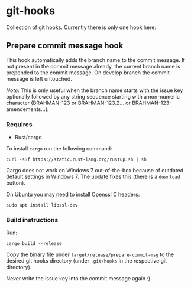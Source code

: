 # git-hooks
Collection of git hooks. Currently there is only one hook here:

## Prepare commit message hook
This hook automatically adds the branch name to the commit message.
If not present in the commit message already, the current branch name is prepended to the commit message.
On develop branch the commit message is left untouched.

*Note*: This is only useful when the branch name starts with the issue key optionally followed by any string sequence starting with a non-numeric character (BRAHMAN-123 or BRAHMAN-123.2... or BRAHMAN-123-amendements...).

### Requires
* Rust/cargo

To install `cargo` run the following command:
```
curl -sSf https://static.rust-lang.org/rustup.sh | sh
```

Cargo does not work on Windows 7 out-of-the-box because of outdated default settings in Windows 7. The [update](https://support.microsoft.com/en-us/help/3140245/update-to-enable-tls-1-1-and-tls-1-2-as-a-default-secure-protocols-in) fixes this (there is a `download` button).

On Ubuntu you may need to install Openssl C headers:
```
sudo apt install libssl-dev
```

### Build instructions
Run:

```
cargo build --release
```

Copy the binary file under `target/release/prepare-commit-msg` to the desired git hooks directory (under `.git/hooks` in the respective git directory).

Never write the issue key into the commit message again :)

